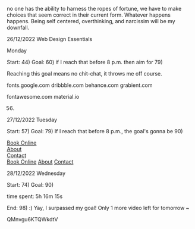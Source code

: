 no one has the ability to harness the ropes of fortune, we have to make choices that seem correct in their current form. 
Whatever happens happens. Being self centered, overthinking, and narcissim will be my downfall. 

26/12/2022 Web Design Essentials 

Monday 

Start: 44) 
Goal: 60) if I reach that before 8 p.m. then aim for 79) 

Reaching this goal means no chit-chat, it throws me off course. 






fonts.google.com 
dribbble.com
behance.com
grabient.com

fontawesome.com
material.io 

56) 

27/12/2022 Tuesday 

Start: 57) 
Goal: 79)  If I reach that before 8 p.m., the goal's gonna be 90) 








<nav>
                <div class="navbutton">
                    <a href="#">Book Online</a>
                </div>
                <div class="navbutton">
                    <a href="#">About</a>
                </div>
                <div class="navbutton">
                    <a href="#">Contact</a>
                </div>
            </nav>


 <div class="nav">
                <a href="#" class="navbutton">Book Online</a>
                <a href="#" class="navbutton">About</a>
                <a href="#" class="navbutton">Contact</a>
            </div>





28/12/2022 Wednesday 

Start: 74) 
Goal: 90) 

time spent: 5h 16m 15s

End: 98)  :) Yay, I surpassed my goal! Only 1 more video left for tomorrow ~




QMnvgu6KTQWkdtV











